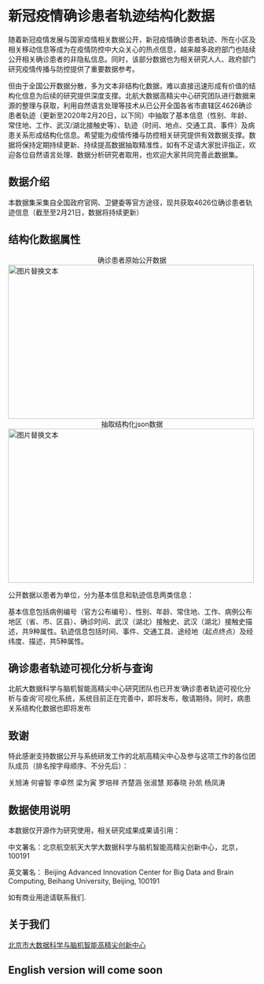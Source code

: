 # 新冠疫情确诊患者轨迹结构化数据
   随着新冠疫情发展与国家疫情相关数据公开，新冠疫情确诊患者轨迹、所在小区及相关移动信息等成为在疫情防控中大众关心的热点信息，越来越多政府部门也陆续公开相关确诊患者的非隐私信息。同时，该部分数据也为相关研究人人、政府部门研究疫情传播与防控提供了重要数据参考。

   但由于全国公开数据分散，多为文本非结构化数据，难以直接迅速形成有价值的结构化信息为后续的研究提供深度支撑。北航大数据高精尖中心研究团队进行数据来源的整理与获取，利用自然语言处理等技术从已公开全国各省市直辖区4626确诊患者轨迹（更新至2020年2月20日，以下同）中抽取了基本信息（性别、年龄、常住地、工作、武汉/湖北接触史等）、轨迹（时间、地点、交通工具、事件）及病患关系形成结构化信息。希望能为疫情传播与防控相关研究提供有效数据支撑。数据将保持定期持续更新、持续提高数据抽取精准性，如有不足请大家批评指正，欢迎各位自然语言处理、数据分析研究者取用，也欢迎大家共同完善此数据集。

## 数据介绍
本数据集采集自全国政府官网、卫健委等官方途径，现共获取4626位确诊患者轨迹信息（截至至2月21日，数据将持续更新）

## 结构化数据属性

<center>确诊患者原始公开数据</center>
<img src="https://github.com/BDBC-KG-NLP/track_data/blob/master/IMG/%E7%A1%AE%E8%AF%8A%E6%82%A3%E8%80%85%E5%85%AC%E5%BC%80%E5%8E%9F%E5%A7%8B%E6%95%B0%E6%8D%AE.png" alt="图片替换文本" width="500" height="313" align="bottom" />

<center>抽取结构化json数据</center>
<img src="https://github.com/BDBC-KG-NLP/track_data/blob/master/IMG/json%E6%A0%BC%E5%BC%8F%E6%95%B0%E6%8D%AE.png" alt="图片替换文本" width="500" height="313" align="bottom" />

公开数据以患者为单位，分为基本信息和轨迹信息两类信息：

基本信息包括病例编号（官方公布编号）、性别、年龄、常住地、工作、病例公布地区（省、市、区县）、确诊时间、武汉（湖北）接触史、武汉（湖北）接触史描述，共9种属性。轨迹信息包括时间、事件、交通工具、途经地（起点终点）及经纬度、描述，共5种属性。

## 确诊患者轨迹可视化分析与查询
北航大数据科学与脑机智能高精尖中心研究团队也已开发‘确诊患者轨迹可视化分析与查询’可视化系统，系统目前正在完善中，即将发布，敬请期待。同时，病患关系结构化数据也即将发布

## 致谢
特此感谢支持数据公开与系统研发工作的北航高精尖中心及参与这项工作的各位团队成员（排名按字母顺序、不分先后）：

关旭涛 何睿智 李卓然 梁为寅 罗培祥 齐楚涵 张淑慧 郑春晓 孙凯 杨凤涛

## 数据使用说明
本数据仅开源作为研究使用，相关研究成果成果请引用：

   中文署名：北京航空航天大学大数据科学与脑机智能高精尖创新中心，北京， 100191 

   英文署名： Beijing Advanced Innovation Center for Big Data and Brain Computing, Beihang University, Beijing, 100191

如有商业用途请联系我们.

## 关于我们

[北京市大数据科学与脑机智能高精尖创新中心][1]

[1]:http://bdbc.buaa.edu.cn/?lang=zh

## English version will come soon
